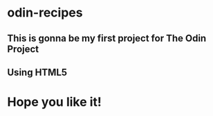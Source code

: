 # odin-recipes
## This is gonna be my first project for The Odin Project
## Using HTML5

# Hope you like it!